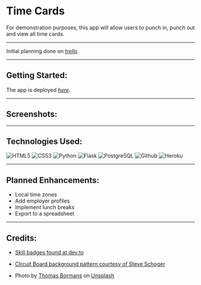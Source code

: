 # Time Cards
For demonstration purposes, this app will allow users to punch in, punch out and view all time cards.

---

Initial planning done on [*trello*](https://trello.com/b/3Rk7bC7f/clock-in).

---

## Getting Started:

The app is deployed [*here*](https://aw-time-cards.herokuapp.com/).

---

## Screenshots:

---

## Technologies Used:

![HTML5](	https://img.shields.io/badge/HTML5-E34F26?style=for-the-badge&logo=html5&logoColor=white)
![CSS3](https://img.shields.io/badge/CSS3-1572B6?style=for-the-badge&logo=css3&logoColor=white)
![Python](https://img.shields.io/badge/Python-3776AB?style=for-the-badge&logo=python&logoColor=white)
![Flask](https://img.shields.io/badge/Flask-000000?style=for-the-badge&logo=flask&logoColor=white)
![PostgreSQL]( 	https://img.shields.io/badge/PostgreSQL-316192?style=for-the-badge&logo=postgresql&logoColor=white)
![Github](https://img.shields.io/badge/GitHub-100000?style=for-the-badge&logo=github&logoColor=white)
![Heroku](https://img.shields.io/badge/Heroku-430098?style=for-the-badge&logo=heroku&logoColor=white)

---
## Planned Enhancements:

- Local time zones
- Add employer profiles
- Implement lunch breaks
- Export to a spreadsheet
  
---

## Credits:
- [Skill badges found at dev.to](https://dev.to/envoy_/150-badges-for-github-pnk)

- [CIrcuit Board background pattern courtesy of Steve Schoger](https://heropatterns.com/)

- Photo by <a href="https://unsplash.com/@thomasbormans?utm_source=unsplash&utm_medium=referral&utm_content=creditCopyText">Thomas Bormans</a> on <a href="https://unsplash.com/images/things/clock?utm_source=unsplash&utm_medium=referral&utm_content=creditCopyText">Unsplash</a>